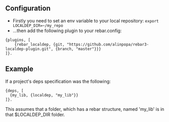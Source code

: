 ## Configuration

- Firstly you need to set an env variable to your local repository: `export LOCALDEP_DIR=~/my_repo`
- ...then add the following plugin to your rebar.config:

```
{plugins, [
    {rebar_localdep, {git, "https://github.com/alinpopa/rebar3-localdep-plugin.git", {branch, "master"}}}
]}.
```

## Example

If a project's deps specification was the following:

```
{deps, [
  {my_lib, {localdep, "my_lib"}}
]}.
```

This assumes that a folder, which has a rebar structure, named 'my_lib' is in that $LOCALDEP_DIR folder.


